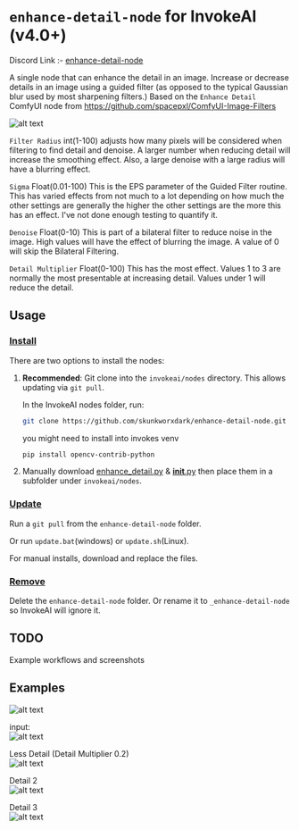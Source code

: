 # `enhance-detail-node` for InvokeAI (v4.0+)
Discord Link :- [enhance-detail-node](https://discord.com/channels/1020123559063990373/1217543565698138183)

A single node that can enhance the detail in an image. Increase or decrease details in an image using a guided filter (as opposed to the typical Gaussian blur used by most sharpening filters.) Based on the `Enhance Detail` ComfyUI node from  https://github.com/spacepxl/ComfyUI-Image-Filters


![alt text](images/Node.png)

`Filter Radius` int(1-100) adjusts how many pixels will be considered when filtering to find detail and denoise. A larger number when reducing detail will increase the smoothing effect. Also, a large denoise with a large radius will have a blurring effect.

`Sigma` Float(0.01-100) This is the EPS parameter of the Guided Filter routine. This has varied effects from not much to a lot depending on how much the other settings are generally the higher the other settings are the more this has an effect. I've not done enough testing to quantify it. 

`Denoise` Float(0-10) This is part of a bilateral filter to reduce noise in the image. High values will have the effect of blurring the image. A value of 0 will skip the Bilateral Filtering. 

`Detail Multiplier` Float(0-100) This has the most effect. Values 1 to 3 are normally the most presentable at increasing detail. Values under 1 will reduce the detail.


## Usage
### <ins>Install</ins><BR>
There are two options to install the nodes:

1. **Recommended**: Git clone into the `invokeai/nodes` directory. This allows updating via `git pull`.

    In the InvokeAI nodes folder, run:
    ```bash
    git clone https://github.com/skunkworxdark/enhance-detail-node.git
    ```

    you might need to install into invokes venv
    ```bash
    pip install opencv-contrib-python
    ```

3. Manually download [enhance_detail.py](enhance_detail.py) & [__init__.py](__init__.py) then place them in a subfolder under `invokeai/nodes`. 

### <ins>Update</ins><BR>
Run a `git pull` from the `enhance-detail-node` folder.

Or run `update.bat`(windows) or `update.sh`(Linux).

For manual installs, download and replace the files.

### <ins>Remove</ins><BR>
Delete the `enhance-detail-node` folder. Or rename it to `_enhance-detail-node` so InvokeAI will ignore it.

## TODO
Example workflows and screenshots

## Examples
![alt text](images/Comparison.png)

input:<BR>
![alt text](images/Input.png)

Less Detail (Detail Multiplier 0.2)<BR>
![alt text](images/Output-lessdetail.png)

Detail 2<BR>
![alt text](images/Output-Detail2.png)

Detail 3<BR>
![alt text](images/Outpu-Detail3.png)
